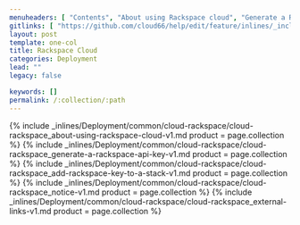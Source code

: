 ```yaml
---
menuheaders: [ "Contents", "About using Rackspace cloud", "Generate a Rackspace API key", "Add Rackspace key to a stack", "Notice", "External links" ]
gitlinks: [ "https://github.com/cloud66/help/edit/feature/inlines/_includes/_inlines/Deployment/common/cloud-rackspace/cloud-rackspace_contents-v1.md", "https://github.com/cloud66/help/edit/feature/inlines/_includes/_inlines/Deployment/common/cloud-rackspace/cloud-rackspace_about-using-rackspace-cloud-v1.md", "https://github.com/cloud66/help/edit/feature/inlines/_includes/_inlines/Deployment/common/cloud-rackspace/cloud-rackspace_generate-a-rackspace-api-key-v1.md", "https://github.com/cloud66/help/edit/feature/inlines/_includes/_inlines/Deployment/common/cloud-rackspace/cloud-rackspace_add-rackspace-key-to-a-stack-v1.md", "https://github.com/cloud66/help/edit/feature/inlines/_includes/_inlines/Deployment/common/cloud-rackspace/cloud-rackspace_notice-v1.md", "https://github.com/cloud66/help/edit/feature/inlines/_includes/_inlines/Deployment/common/cloud-rackspace/cloud-rackspace_external-links-v1.md" ]
layout: post
template: one-col
title: Rackspace Cloud
categories: Deployment
lead: ""
legacy: false

keywords: []
permalink: /:collection/:path
---
```





{% include _inlines/Deployment/common/cloud-rackspace/cloud-rackspace_about-using-rackspace-cloud-v1.md  product = page.collection %}
{% include _inlines/Deployment/common/cloud-rackspace/cloud-rackspace_generate-a-rackspace-api-key-v1.md  product = page.collection %}
{% include _inlines/Deployment/common/cloud-rackspace/cloud-rackspace_add-rackspace-key-to-a-stack-v1.md  product = page.collection %}
{% include _inlines/Deployment/common/cloud-rackspace/cloud-rackspace_notice-v1.md  product = page.collection %}
{% include _inlines/Deployment/common/cloud-rackspace/cloud-rackspace_external-links-v1.md  product = page.collection %}